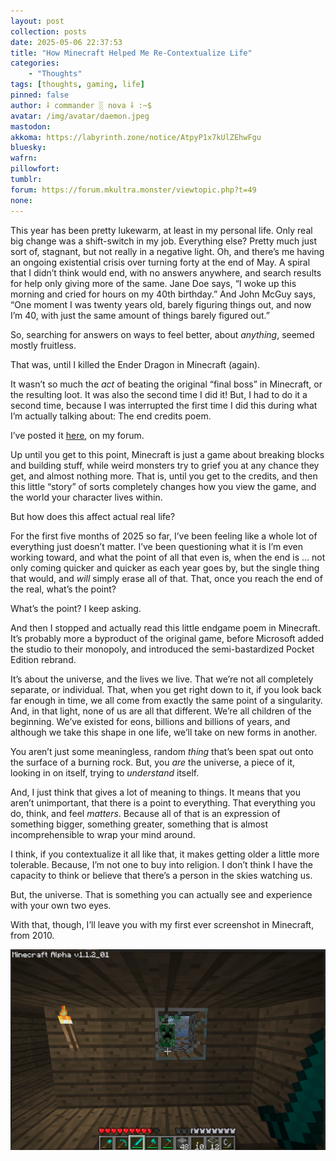 ```yaml
---
layout: post
collection: posts
date: 2025-05-06 22:37:53
title: "How Minecraft Helped Me Re-Contextualize Life"
categories:
    - "Thoughts"
tags: [thoughts, gaming, life]
pinned: false
author: ⸸ commander ░ nova ⸸ :~$
avatar: /img/avatar/daemon.jpeg
mastodon: 
akkoma: https://labyrinth.zone/notice/AtpyP1x7kUlZEhwFgu
bluesky: 
wafrn: 
pillowfort: 
tumblr: 
forum: https://forum.mkultra.monster/viewtopic.php?t=49
none: 
---
```

This year has been pretty lukewarm, at least in my personal life. Only real big change was a shift-switch in my job. Everything else? Pretty much just sort of, stagnant, but not really in a negative light. Oh, and there’s me having an ongoing existential crisis over turning forty at the end of May. A spiral that I didn’t think would end, with no answers anywhere, and search results for help only giving more of the same. Jane Doe says, “I woke up this morning and cried for hours on my 40th birthday.” And John McGuy says, “One moment I was twenty years old, barely figuring things out, and now I’m 40, with just the same amount of things barely figured out.”

So, searching for answers on ways to feel better, about *anything*, seemed mostly fruitless.

That was, until I killed the Ender Dragon in Minecraft (again).

It wasn’t so much the *act* of beating the original “final boss” in Minecraft, or the resulting loot. It was also the second time I did it! But, I had to do it a second time, because I was interrupted the first time I did this during what I’m actually talking about: The end credits poem.

I’ve posted it <a href="https://forum.mkultra.monster/viewtopic.php?t=48&sid=5cd61952d56ba1db33b9ccbebed9d438" target="_blank">here</a>, on my forum.

Up until you get to this point, Minecraft is just a game about breaking blocks and building stuff, while weird monsters try to grief you at any chance they get, and almost nothing more. That is, until you get to the credits, and then this little “story” of sorts completely changes how you view the game, and the world your character lives within.

But how does this affect actual real life?

For the first five months of 2025 so far, I’ve been feeling like a whole lot of everything just doesn’t matter. I’ve been questioning what it is I’m even working toward, and what the point of all that even is, when the end is … not only coming quicker and quicker as each year goes by, but the single thing that would, and *will* simply erase all of that. That, once you reach the end of the real, what’s the point?

What’s the point? I keep asking.

And then I stopped and actually read this little endgame poem in Minecraft. It’s probably more a byproduct of the original game, before Microsoft added the studio to their monopoly, and introduced the semi-bastardized Pocket Edition rebrand.

It’s about the universe, and the lives we live. That we’re not all completely separate, or individual. That, when you get right down to it, if you look back far enough in time, we all come from exactly the same point of a singularity. And, in that light, none of us are all that different. We’re all children of the beginning. We’ve existed for eons, billions and billions of years, and although we take this shape in one life, we’ll take on new forms in another.

You aren’t just some meaningless, random *thing* that’s been spat out onto the surface of a burning rock. But, you *are* the universe, a piece of it, looking in on itself, trying to *understand* itself.

And, I just think that gives a lot of meaning to things. It means that you aren’t unimportant, that there is a point to everything. That everything you do, think, and feel *matters*. Because all of that is an expression of something bigger, something greater, something that is almost incomprehensible to wrap your mind around.

I think, if you contextualize it all like that, it makes getting older a little more tolerable. Because, I’m not one to buy into religion. I don’t think I have the capacity to think or believe that there’s a person in the skies watching us.

But, the universe. That is something you can actually see and experience with your own two eyes.

With that, though, I’ll leave you with my first ever screenshot in Minecraft, from 2010.

<img src="/img/posts/minecraft-life/2010.png">
